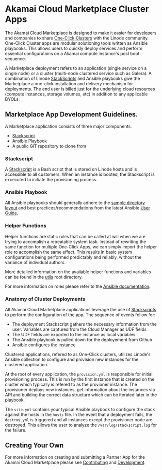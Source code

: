 # Akamai Cloud Marketplace Cluster Apps

The Akamai Cloud Marketplace is designed to make it easier for developers and companies to share [One-Click Clusters](https://www.linode.com/marketplace/) with the Linode community. One-Click Cluster apps are modular solutioning tools written as Ansible playbooks. This allows users to quickly deploy services and perform essential configurations on a Akamai compute instance's post boot sequence.

A Marketplace deployment refers to an application (single service on a single node) or a cluster (multi-node clustered service such as Galera). A combination of Linode [StackScripts](https://techdocs.akamai.com/cloud-computing/docs/stackscripts) and Ansible playbooks give the Marketplace a one-click installation and delivery mechanism for deployments. The end user is billed just for the underlying cloud resources (compute instances, storage volumes, etc) in addition to any applicable BYOLs.

## Marketplace App Development Guidelines.

A Marketplace application consists of three major components:

- [Stackscript](#Stackscript) 
- [Ansible Playbook](#Ansible-Playbook)
- A public GIT repository to clone from

### Stackscript

A [Stackscript](https://techdocs.akamai.com/cloud-computing/docs/write-a-custom-script-for-use-with-stackscripts) is a Bash script that is stored on Linode hosts and is accessible to all customers. When an instance is booted, the Stackscript is excecuted to initiate the provisioning process.

### Ansible Playbook

All Ansible playbooks should generally adhere to the [sample directory layout](https://docs.ansible.com/ansible/latest/user_guide/sample_setup.html#sample-ansible-setup) and best practices/recommendations from the latest Ansible [User Guide](https://docs.ansible.com/ansible/latest/user_guide/index.html).

### Helper Functions

Helper functions are static roles that can be called at will when we are trying to accomplish a repeatable system task. Instead of rewriting the same function for multiple One-Click Apps, we can simply import the helper role to accomplish the same effect. This results in basic system configurations being performed predictably and reliably, without the variance of individual authors.

More detailed information on the available helper functions and variables can be found in the [utils](apps/utils/README.md) root directory.

For more information on roles please refer to the [Ansible documentation](https://docs.ansible.com/ansible/latest/user_guide/playbooks_reuse_roles.html#using-roles-at-the-play-level).

### Anatomy of Cluster Deployments

All Akamai Cloud Marketplace applications leverage the use of [Stackscripts](#Stackscript) to perform the configuration of the app. The sequence of events follow for:

- The deployment Stackscript gathers the necessary information from the user. Variables are captured from the Cloud Manager as UDF fields
- The UDF fields are exported to the instance as local variables
- The Ansible playbook is pulled down for the deployement from Github
- Ansible configures the instance

Clustered applications, refered to as One-Click clusters, utilizes Linode's Ansible collection to configure and provision new instances for the clustered application.

At the root of every application, the `provision.yml` is responsible for initial provisioning process. This is run by the first instance that is created on the cluster which typically is refered to as the provioner instance. The provisioner deploys new instances, get information about the instances via API and building the correct data structure which can be iterated later in the playbook.

The `site.yml` contains your typical Ansible playbook to configure the stack against the hosts in the `hosts` file. In the event that a deployment fails, the `destroy.yml` is triggered and all instances except the provisioner node are destroyed. This allows the user to analyze the `/var/log/stackscript.log` for the failure.


## Creating Your Own

For more information on creating and submitting a Partner App for the Akamai Cloud Marketplace please see [Contributing](docs/CONTRIBUTING.md) and [Development](docs/DEVELOPMENT.md).
